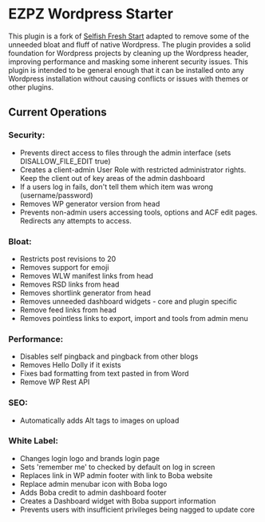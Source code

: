 # EZPZ Wordpress Starter

This plugin is a fork of [Selfish Fresh Start](https://github.com/chuckreynolds/Selfish-Fresh-Start) adapted to remove some of the unneeded bloat and fluff of native Wordpress. The plugin provides a solid foundation for Wordpress projects by cleaning up the Wordpress header, improving performance and masking some inherent security issues. This plugin is intended to be general enough that it can be installed onto any Wordpress installation without causing conflicts or issues with themes or other plugins.

## Current Operations

### Security:

- Prevents direct access to files through the admin interface (sets DISALLOW_FILE_EDIT true)
- Creates a client-admin User Role with restricted administrator rights. Keep the client out of key areas of the admin dashboard
- If a users log in fails, don't tell them which item was wrong (username/password)
- Removes WP generator version from head
- Prevents non-admin users accessing tools, options and ACF edit pages. Redirects any attempts to access.

### Bloat:

- Restricts post revisions to 20
- Removes support for emoji
- Removes WLW manifest links from head
- Removes RSD links from head
- Removes shortlink generator from head
- Removes unneeded dashboard widgets - core and plugin specific
- Remove feed links from head
- Removes pointless links to export, import and tools from admin menu

### Performance:
- Disables self pingback and pingback from other blogs
- Removes Hello Dolly if it exists
- Fixes bad formatting from text pasted in from Word
- Remove WP Rest API

### SEO:
- Automatically adds Alt tags to images on upload
### White Label:
- Changes login logo and brands login page
- Sets 'remember me' to checked by default on log in screen
- Replaces link in WP admin footer with link to Boba website
- Replace admin menubar icon with Boba logo
- Adds Boba credit to admin dashboard footer
- Creates a Dashboard widget with Boba support information
- Prevents users with insufficient privileges being nagged to update core